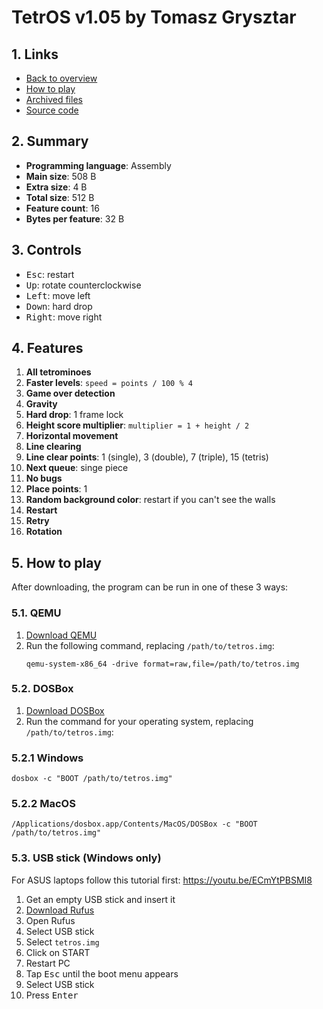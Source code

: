 # TetrOS v1.05 by Tomasz Grysztar

## 1. Links

- [Back to overview](../README.md)
- [How to play](#5-how-to-play)
- [Archived files](.)
- [Source code](https://board.flatassembler.net/topic.php?p=211564#211831)

## 2. Summary

- **Programming language**: Assembly
- **Main size**: 508 B
- **Extra size**: 4 B
- **Total size**: 512 B
- **Feature count**: 16
- **Bytes per feature**: 32 B

## 3. Controls

- <kbd>Esc</kbd>: restart
- <kbd>Up</kbd>: rotate counterclockwise
- <kbd>Left</kbd>: move left
- <kbd>Down</kbd>: hard drop
- <kbd>Right</kbd>: move right

## 4. Features

1. **All tetrominoes**
2. **Faster levels**: `speed = points / 100 % 4`
3. **Game over detection**
4. **Gravity**
5. **Hard drop**: 1 frame lock
6. **Height score multiplier**: `multiplier = 1 + height / 2`
7. **Horizontal movement**
8. **Line clearing**
9. **Line clear points**: 1 (single), 3 (double), 7 (triple), 15 (tetris)
10. **Next queue**: singe piece
11. **No bugs**
12. **Place points**: 1
13. **Random background color**: restart if you can't see the walls
14. **Restart**
15. **Retry**
16. **Rotation**

## 5. How to play

After downloading, the program can be run in one of these 3 ways:

### 5.1. QEMU

1. [Download QEMU](https://www.qemu.org/download)
2. Run the following command, replacing `/path/to/tetros.img`:
    ```shell
    qemu-system-x86_64 -drive format=raw,file=/path/to/tetros.img
    ```

### 5.2. DOSBox

1. [Download DOSBox](https://www.dosbox.com/download.php?main=1)
2. Run the command for your operating system, replacing `/path/to/tetros.img`:

### 5.2.1 Windows

```shell
dosbox -c "BOOT /path/to/tetros.img"
```

### 5.2.2 MacOS

```shell
/Applications/dosbox.app/Contents/MacOS/DOSBox -c "BOOT /path/to/tetros.img"
```

### 5.3. USB stick (Windows only)

For ASUS laptops follow this tutorial first: https://youtu.be/ECmYtPBSMI8

1. Get an empty USB stick and insert it
2. [Download Rufus](https://rufus.ie)
3. Open Rufus
4. Select USB stick
5. Select `tetros.img`
6. Click on START
7. Restart PC
8. Tap <kbd>Esc</kbd> until the boot menu appears
9. Select USB stick
10. Press <kbd>Enter</kbd>